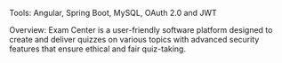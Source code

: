 Tools: Angular, Spring Boot, MySQL, OAuth 2.0 and JWT

Overview: Exam Center is a user-friendly software platform designed to create and deliver quizzes on various topics with advanced security features that ensure ethical and fair quiz-taking.
